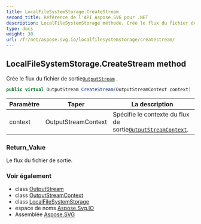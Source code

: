 ```yaml
---
title: LocalFileSystemStorage.CreateStream
second_title: Référence de l'API Aspose.SVG pour .NET
description: LocalFileSystemStorage méthode. Crée le flux du fichier de sortieOutputStream .
type: docs
weight: 30
url: /fr/net/aspose.svg.io/localfilesystemstorage/createstream/
---
```

## LocalFileSystemStorage.CreateStream method

Crée le flux du fichier de sortie[`OutputStream`](../../outputstream/) .

```csharp
public virtual OutputStream CreateStream(OutputStreamContext context)
```

| Paramètre | Taper | La description |
| --- | --- | --- |
| context | OutputStreamContext | Spécifie le contexte du flux de sortie[`OutputStreamContext`](../../outputstreamcontext/). |

### Return_Value

Le flux du fichier de sortie.

### Voir également

* class [OutputStream](../../outputstream/)
* class [OutputStreamContext](../../outputstreamcontext/)
* class [LocalFileSystemStorage](../)
* espace de noms [Aspose.Svg.IO](../../localfilesystemstorage/)
* Assemblée [Aspose.SVG](../../../)


